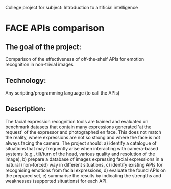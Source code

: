 College project for subject: Introduction to artificial intelligence

# FACE APIs comparison
## The goal of the project: 
Comparison of the effectiveness of off-the-shelf APIs for emotion recognition in non-trivial images
## Technology: 
Any scripting/programming language (to call the APIs)
## Description: 
The facial expression recognition tools are trained and evaluated on benchmark datasets that contain many expressions generated 'at the request' of the expressor and photographed en face. 
This does not match the reality, where expressions are not so strong and where the face is not always facing the camera. The project should: 
a) identify a catalogue of situations that may frequently arise when interacting with camera-based systems (e.g., tilt/turn of the head, various quality and resolution of the image), 
b) prepare a database of images expressing facial expressions in a natural (non-forced) way in different situations, 
c) identify existing APIs for recognising emotions from facial expressions, 
d) evaluate the found APIs on the prepared set, 
e) summarise the results by indicating the strengths and weaknesses (supported situations) for each API.
